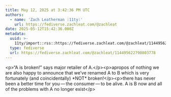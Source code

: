 ```yaml
---
title: May 12, 2025 at 3:42:36 PM UTC
authors:
  - name: 'Zach Leatherman :11ty:'
    url: https://fediverse.zachleat.com/@zachleat
date: 2025-05-12T15:42:36.000Z
metadata:
  uuid: >-
    11ty/import::rss::https://fediverse.zachleat.com/@zachleat/114495622790803778
  type: fediverse
  url: https://fediverse.zachleat.com/@zachleat/114495622790803778
---
```

\<p>“A is broken!” says major retailer of A.\</p>\<p>apropos of nothing we are also happy to announce that we’ve renamed A to B which is very fortunately (and coincidentally) \*NOT\* broken!\</p>\<p>there has never been a better time for you — the consumer — to be alive. A is B now and all of the problems with A no longer exist\</p>